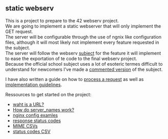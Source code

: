 ## static webserv

This is a project to prepare to the 42 webserv project.  
We are going to implement a static webserver that will only implement the GET request.  
The server will be configurable through the use of ngnix like configuration files, although it will most likely not implement every feature requested in the subject.  
The server will follow the webserv [subject](/project_documentation_ressources/subject.pdf) for the feature it will implement to ease the exportation of te code to the final webserv project.  
Because the official school subject uses a lot of esoteric termes difficult to understand for newcomers I've made a [commented version](/project_documentation_ressources/commented_subject.md) of the subject.  

I have also written a guide on how to [process a request](/project_documentation_ressources/Request_processing_guidelines.md) as well as [implementation guidelines](/project_documentation_ressources/high_level_implementation_guidelines.md).


Ressources to get started on the project:
- [waht is a URL?](https://developer.mozilla.org/en-US/docs/Learn/Common_questions/Web_mechanics/What_is_a_URL#basics_anatomy_of_a_url)
- [How do server_names work?](http://nginx.org/en/docs/http/server_names.html)
- [nginx config examles](https://github.com/JCluzet/webserv/blob/main/config/default.conf)
- [response status codes](https://httpwg.org/specs/rfc9110.html#status.code.registration)
- [MIME CSVs](https://www.iana.org/assignments/media-types/media-types.xhtml)
- [status codes CSV](https://github.com/Mr-Pi/httpStatusCodes/blob/master/priv/http-status-codes-1.csv)